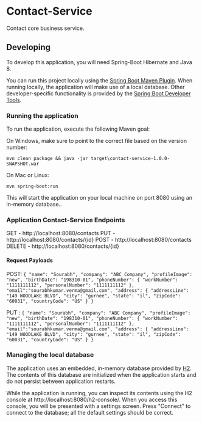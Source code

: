 Contact-Service
===============

Contact core business service.

## Developing

To develop this application, you will need Spring-Boot Hibernate and Java 8. 

You can run this project locally using the [Spring Boot Maven Plugin][]. When running locally, the application will make use of a local database. Other developer-specific functionality is provided by the [Spring Boot Developer Tools][].

[Spring Boot Maven Plugin]: https://docs.spring.io/spring-boot/docs/current/reference/html/build-tool-plugins-maven-plugin.html
[Spring Boot Developer Tools]: https://docs.spring.io/spring-boot/docs/current/reference/html/using-boot-devtools.html

### Running the application

To run the application, execute the following Maven goal:

On Windows, make sure to point to the correct file based on the version number:

```
mvn clean package && java -jar target\contact-service-1.0.0-SNAPSHOT.war
```

On Mac or Linux:



```
mvn spring-boot:run
```

This will start the application on your local machine on port 8080 using an in-memory database..

### Application Contact-Service Endpoints
GET - http://localhost:8080/contacts
PUT - http://localhost:8080/contacts/{id}
POST - http://localhost:8080/contacts
DELETE - http://localhost:8080/contacts/{id}

#### Request Payloads
POST: ```{
    "name": "Sourabh",
    "company": "ABC Company",
    "profileImage": "new",
    "birthDate": "198310-01",
    "phoneNumber": {
        "workNumber": "1111111112",
        "personalNumber": "1111111112"
    },
    "email":"sourabhkumar.verma@gmail.com",
    "address": {
        "addressLine": "149 WOODLAKE BLVD",
        "city": "gurnee",
        "state": "il",
        "zipCode": "60031",
        "countryCode": "US"
    }
}```

PUT : ```{
    "name": "Sourabh",
    "company": "ABC Company",
    "profileImage": "new",
    "birthDate": "198310-01",
    "phoneNumber": {
        "workNumber": "1111111112",
        "personalNumber": "1111111112"
    },
    "email":"sourabhkumar.verma@gmail.com",
    "address": {
        "addressLine": "149 WOODLAKE BLVD",
        "city": "gurnee",
        "state": "il",
        "zipCode": "60031",
        "countryCode": "US"
    }
}```

     

### Managing the local database

The application uses an embedded, in-memory database provided by [H2](https://h2database.com/). The contents of this database are initialized when the application starts and do not persist between application restarts.

While the application is running, you can inspect its contents using the H2 console at http://localhost:8080/h2-console/. When you access this console, you will be presented with a settings screen. Press "Connect" to connect to the database; all the default settings should be correct.

